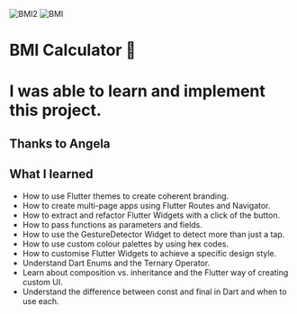 
![BMI2](https://user-images.githubusercontent.com/51314161/179073351-7c02b6aa-903a-448a-bfd6-a77b92dac874.jpg)
![BMI](https://user-images.githubusercontent.com/51314161/179073639-d1cea570-4963-42ca-aca9-3af95521f5a5.jpg)

# BMI Calculator 💪

# I was able to learn and implement this project.
## Thanks to Angela 

## What I learned

- How to use Flutter themes to create coherent branding. 
- How to create multi-page apps using Flutter Routes and Navigator.
- How to extract and refactor Flutter Widgets with a click of the button. 
- How to pass functions as parameters and fields.
- How to use the GestureDetector Widget to detect more than just a tap.
- How to use custom colour palettes by using hex codes.
- How to customise Flutter Widgets to achieve a specific design style.
- Understand Dart Enums and the Ternary Operator.
- Learn about composition vs. inheritance and the Flutter way of creating custom UI.
- Understand the difference between const and final in Dart and when to use each.


